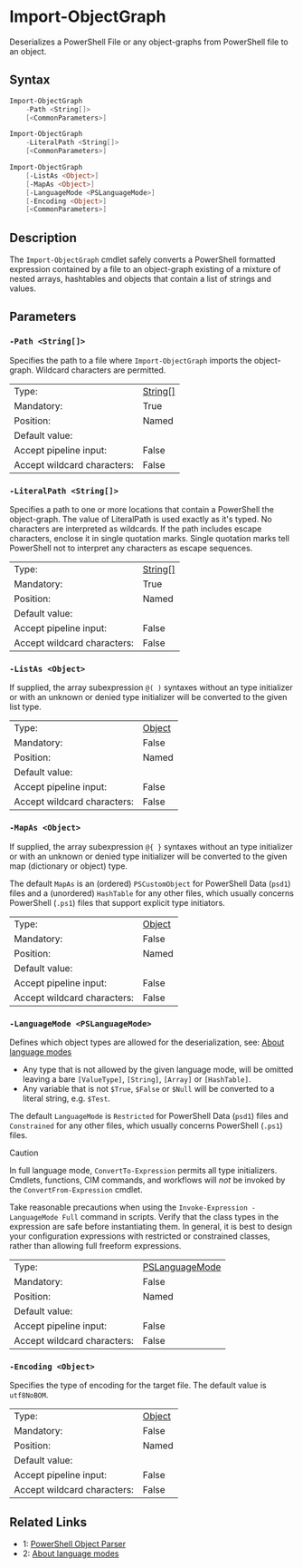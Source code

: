<!-- markdownlint-disable MD033 -->
# Import-ObjectGraph

Deserializes a PowerShell File or any object-graphs from PowerShell file to an object.

## Syntax

```PowerShell
Import-ObjectGraph
    -Path <String[]>
    [<CommonParameters>]
```

```PowerShell
Import-ObjectGraph
    -LiteralPath <String[]>
    [<CommonParameters>]
```

```PowerShell
Import-ObjectGraph
    [-ListAs <Object>]
    [-MapAs <Object>]
    [-LanguageMode <PSLanguageMode>]
    [-Encoding <Object>]
    [<CommonParameters>]
```

## Description

The `Import-ObjectGraph` cmdlet safely converts a PowerShell formatted expression contained by a file
to an object-graph existing of a mixture of nested arrays, hashtables and objects that contain a list
of strings and values.

## Parameters

### <a id="-path">**`-Path <String[]>`**</a>

Specifies the path to a file where `Import-ObjectGraph` imports the object-graph.
Wildcard characters are permitted.

<table>
<tr><td>Type:</td><td><a href="https://docs.microsoft.com/en-us/dotnet/api/System.String[]">String[]</a></td></tr>
<tr><td>Mandatory:</td><td>True</td></tr>
<tr><td>Position:</td><td>Named</td></tr>
<tr><td>Default value:</td><td></td></tr>
<tr><td>Accept pipeline input:</td><td>False</td></tr>
<tr><td>Accept wildcard characters:</td><td>False</td></tr>
</table>

### <a id="-literalpath">**`-LiteralPath <String[]>`**</a>

Specifies a path to one or more locations that contain a PowerShell the object-graph.
The value of LiteralPath is used exactly as it's typed. No characters are interpreted as wildcards.
If the path includes escape characters, enclose it in single quotation marks. Single quotation marks tell
PowerShell not to interpret any characters as escape sequences.

<table>
<tr><td>Type:</td><td><a href="https://docs.microsoft.com/en-us/dotnet/api/System.String[]">String[]</a></td></tr>
<tr><td>Mandatory:</td><td>True</td></tr>
<tr><td>Position:</td><td>Named</td></tr>
<tr><td>Default value:</td><td></td></tr>
<tr><td>Accept pipeline input:</td><td>False</td></tr>
<tr><td>Accept wildcard characters:</td><td>False</td></tr>
</table>

### <a id="-listas">**`-ListAs <Object>`**</a>

If supplied, the array subexpression `@( )` syntaxes without an type initializer or with an unknown or
denied type initializer will be converted to the given list type.

<table>
<tr><td>Type:</td><td><a href="https://docs.microsoft.com/en-us/dotnet/api/System.Object">Object</a></td></tr>
<tr><td>Mandatory:</td><td>False</td></tr>
<tr><td>Position:</td><td>Named</td></tr>
<tr><td>Default value:</td><td></td></tr>
<tr><td>Accept pipeline input:</td><td>False</td></tr>
<tr><td>Accept wildcard characters:</td><td>False</td></tr>
</table>

### <a id="-mapas">**`-MapAs <Object>`**</a>

If supplied, the array subexpression `@{ }` syntaxes without an type initializer or with an unknown or
denied type initializer will be converted to the given map (dictionary or object) type.

The default `MapAs` is an (ordered) `PSCustomObject` for PowerShell Data (`psd1`) files and
a (unordered) `HashTable` for any other files, which usually concerns PowerShell (`.ps1`) files that
support explicit type initiators.

<table>
<tr><td>Type:</td><td><a href="https://docs.microsoft.com/en-us/dotnet/api/System.Object">Object</a></td></tr>
<tr><td>Mandatory:</td><td>False</td></tr>
<tr><td>Position:</td><td>Named</td></tr>
<tr><td>Default value:</td><td></td></tr>
<tr><td>Accept pipeline input:</td><td>False</td></tr>
<tr><td>Accept wildcard characters:</td><td>False</td></tr>
</table>

### <a id="-languagemode">**`-LanguageMode <PSLanguageMode>`**</a>

Defines which object types are allowed for the deserialization, see: [About language modes][2]

* Any type that is not allowed by the given language mode, will be omitted leaving a bare `[ValueType]`,
`[String]`, `[Array]` or `[HashTable]`.
* Any variable that is not `$True`, `$False` or `$Null` will be converted to a literal string, e.g. `$Test`.

The default `LanguageMode` is `Restricted` for PowerShell Data (`psd1`) files and `Constrained` for any
other files, which usually concerns PowerShell (`.ps1`) files.

> [!Caution]
>
> In full language mode, `ConvertTo-Expression` permits all type initializers. Cmdlets, functions,
> CIM commands, and workflows will *not* be invoked by the `ConvertFrom-Expression` cmdlet.
>
> Take reasonable precautions when using the `Invoke-Expression -LanguageMode Full` command in scripts.
> Verify that the class types in the expression are safe before instantiating them. In general, it is
> best to design your configuration expressions with restricted or constrained classes, rather than
> allowing full freeform expressions.

<table>
<tr><td>Type:</td><td><a href="https://docs.microsoft.com/en-us/dotnet/api/System.Management.Automation.PSLanguageMode">PSLanguageMode</a></td></tr>
<tr><td>Mandatory:</td><td>False</td></tr>
<tr><td>Position:</td><td>Named</td></tr>
<tr><td>Default value:</td><td></td></tr>
<tr><td>Accept pipeline input:</td><td>False</td></tr>
<tr><td>Accept wildcard characters:</td><td>False</td></tr>
</table>

### <a id="-encoding">**`-Encoding <Object>`**</a>

Specifies the type of encoding for the target file. The default value is `utf8NoBOM`.

<table>
<tr><td>Type:</td><td><a href="https://docs.microsoft.com/en-us/dotnet/api/System.Object">Object</a></td></tr>
<tr><td>Mandatory:</td><td>False</td></tr>
<tr><td>Position:</td><td>Named</td></tr>
<tr><td>Default value:</td><td></td></tr>
<tr><td>Accept pipeline input:</td><td>False</td></tr>
<tr><td>Accept wildcard characters:</td><td>False</td></tr>
</table>

## Related Links

* 1: [PowerShell Object Parser][1]
* 2: [About language modes][2]

[1]: https://github.com/iRon7/ObjectGraphTools/blob/main/Docs/ObjectParser.md "PowerShell Object Parser"
[2]: https://learn.microsoft.com/en-us/powershell/module/microsoft.powershell.core/about/about_language_modes "About language modes"

[comment]: <> (Created with Get-MarkdownHelp: Install-Script -Name Get-MarkdownHelp)
